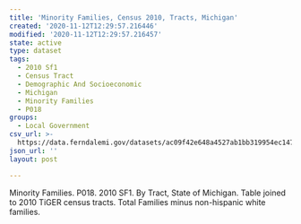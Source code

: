 ```yaml
---
title: 'Minority Families, Census 2010, Tracts, Michigan'
created: '2020-11-12T12:29:57.216446'
modified: '2020-11-12T12:29:57.216457'
state: active
type: dataset
tags:
  - 2010 Sf1
  - Census Tract
  - Demographic And Socioeconomic
  - Michigan
  - Minority Families
  - P018
groups:
  - Local Government
csv_url: >-
  https://data.ferndalemi.gov/datasets/ac09f42e648a4527ab1bb319954ec147_0.csv?outSR=%7B%22latestWkid%22%3A2898%2C%22wkid%22%3A2898%7D
json_url: ''
layout: post

---
```

Minority Families. P018. 2010 SF1.  By Tract, State of Michigan. Table joined to 2010 TiGER census tracts.  Total Families minus non-hispanic white families.
